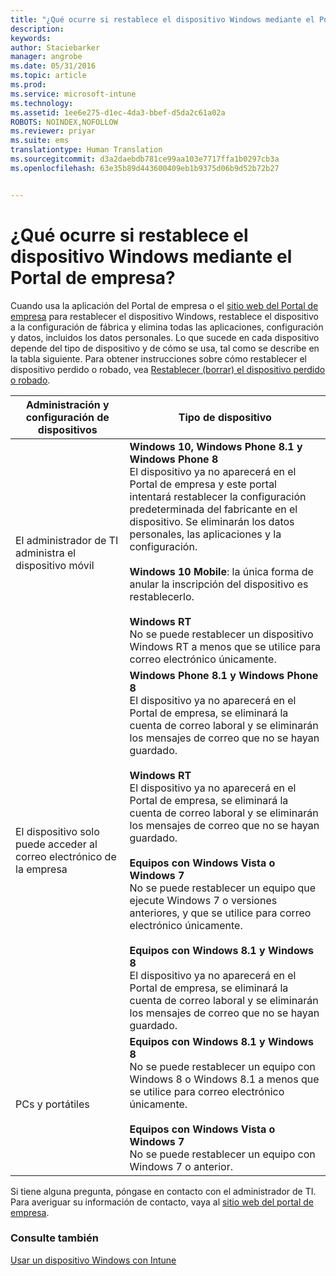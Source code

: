 ```yaml
---
title: "¿Qué ocurre si restablece el dispositivo Windows mediante el Portal de empresa? | Microsoft Intune"
description: 
keywords: 
author: Staciebarker
manager: angrobe
ms.date: 05/31/2016
ms.topic: article
ms.prod: 
ms.service: microsoft-intune
ms.technology: 
ms.assetid: 1ee6e275-d1ec-4da3-bbef-d5da2c61a02a
ROBOTS: NOINDEX,NOFOLLOW
ms.reviewer: priyar
ms.suite: ems
translationtype: Human Translation
ms.sourcegitcommit: d3a2daebdb781ce99aa103e7717ffa1b0297cb3a
ms.openlocfilehash: 63e35b89d443600409eb1b9375d06b9d52b72b27


---
```



# ¿Qué ocurre si restablece el dispositivo Windows mediante el Portal de empresa?

Cuando usa la aplicación del Portal de empresa o el [sitio web del Portal de empresa](reset-your-device-cpwebsite.md) para restablecer el dispositivo Windows, restablece el dispositivo a la configuración de fábrica y elimina todas las aplicaciones, configuración y datos, incluidos los datos personales. Lo que sucede en cada dispositivo depende del tipo de dispositivo y de cómo se usa, tal como se describe en la tabla siguiente. Para obtener instrucciones sobre cómo restablecer el dispositivo perdido o robado, vea [Restablecer (borrar) el dispositivo perdido o robado](reset-erase-your-lost-or-stolen-device-windows.md).

|Administración y configuración de dispositivos|Tipo de dispositivo|
|---------------------------------------|---------------|
|El administrador de TI administra el dispositivo móvil|**Windows 10, Windows Phone 8.1 y Windows Phone 8**</br>El dispositivo ya no aparecerá en el Portal de empresa y este portal intentará restablecer la configuración predeterminada del fabricante en el dispositivo. Se eliminarán los datos personales, las aplicaciones y la configuración. <br /><br />**Windows 10 Mobile**: la única forma de anular la inscripción del dispositivo es restablecerlo.<br /><br />**Windows RT**<br />No se puede restablecer un dispositivo Windows RT a menos que se utilice para correo electrónico únicamente.|
|El dispositivo solo puede acceder al correo electrónico de la empresa|**Windows Phone 8.1 y Windows Phone 8**<br />El dispositivo ya no aparecerá en el Portal de empresa, se eliminará la cuenta de correo laboral y se eliminarán los mensajes de correo que no se hayan guardado.<br /><br />**Windows RT**<br />El dispositivo ya no aparecerá en el Portal de empresa, se eliminará la cuenta de correo laboral y se eliminarán los mensajes de correo que no se hayan guardado.<br /><br />**Equipos con Windows Vista o Windows 7**<br />No se puede restablecer un equipo que ejecute Windows 7 o versiones anteriores, y que se utilice para correo electrónico únicamente.<br /><br />**Equipos con Windows 8.1 y Windows 8**<br />El dispositivo ya no aparecerá en el Portal de empresa, se eliminará la cuenta de correo laboral y se eliminarán los mensajes de correo que no se hayan guardado.|
|PCs y portátiles|**Equipos con Windows 8.1 y Windows 8**<br />No se puede restablecer un equipo con Windows 8 o Windows 8.1 a menos que se utilice para correo electrónico únicamente.<br /><br />**Equipos con Windows Vista o Windows 7**<br />No se puede restablecer un equipo con Windows 7 o anterior.|

Si tiene alguna pregunta, póngase en contacto con el administrador de TI. Para averiguar su información de contacto, vaya al [sitio web del portal de empresa](http://portal.manage.microsoft.com).

### Consulte también
[Usar un dispositivo Windows con Intune](using-your-windows-device-with-intune.md)



<!--HONumber=Aug16_HO4-->



